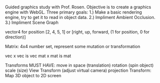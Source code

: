 Guided graphics study with Prof. Rosen. Objective is to create a graphics engine with WebGL. Three primary goals: 1.) Make a basic rendering engine, try to get it to read in object data. 2.) Impliment Ambient Occlusion. 3.) Impliment Scene Graph 

vector4 for position [2, 4, 5, 1] or [right, up, forward, (1 for position, 0 for direction)]

Matrix: 4x4 number set, represent some mutation or transformation

vec x vec is vec
mat x mat is mat


Transforms MUST HAVE:
    move in space (translation)
    rotation (spin object)
    scale (size)
    View Transform (adjust virtual camera)
    projection Transform: Map 3D object to 2D screen
